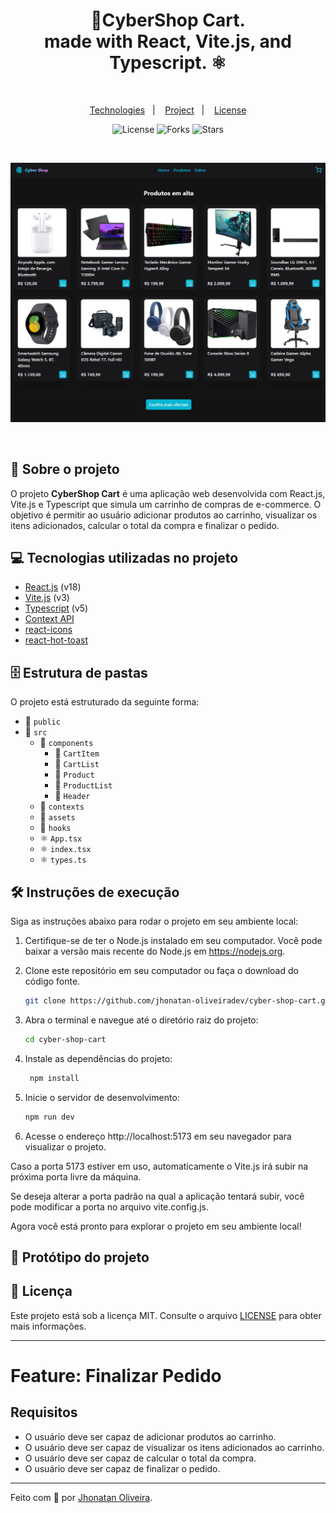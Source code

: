 <div align="center">
  <h1 align="center">💱CyberShop Cart.<br> made with React, Vite.js, and Typescript. ⚛</h1>
</div>
 
&nbsp;

<p align="center">
  <a href="#technologies">Technologies</a>&nbsp;&nbsp;&nbsp;|&nbsp;&nbsp;&nbsp;
  <a href="#project">Project</a>&nbsp;&nbsp;&nbsp;|&nbsp;&nbsp;&nbsp;
  <a href="#license">License</a>
</p>

<p align="center">
 <img  src="https://img.shields.io/static/v1?label=license&message=MIT&color=04D361&labelColor=281F3D" alt="License" />
  <img src="https://img.shields.io/github/repo-size/jhonatan-oliveiradev/cyber-shop-cart?label=forks&message=MIT&color=04D361&labelColor=281F3D" alt="Forks" />
  <img src="https://img.shields.io/github/stars/jhonatan-oliveiradev/cyber-shop-cart?label=stars&message=MIT&color=04D361&labelColor=14061f" alt="Stars" />
</p>
&nbsp;
&nbsp;
&nbsp;

![Preview](./public/preview.png)

&nbsp;

## 📖 Sobre o projeto

O projeto **CyberShop Cart** é uma aplicação web desenvolvida com React.js, Vite.js e Typescript que simula um carrinho de compras de e-commerce. O objetivo é permitir ao usuário adicionar produtos ao carrinho, visualizar os itens adicionados, calcular o total da compra e finalizar o pedido.

## 💻 Tecnologias utilizadas no projeto

- [React.js](https://reactjs.org) (v18)
- [Vite.js](https://vitejs.dev) (v3)
- [Typescript](https://www.typescriptlang.org) (v5)
- [Context API](https://reactjs.org/docs/context.html)
- [react-icons](https://react-icons.github.io/react-icons/)
- [react-hot-toast](https://react-hot-toast.com/)

## 🗄️ Estrutura de pastas

O projeto está estruturado da seguinte forma:

- 📁 `public`
- 📁 `src`
  - 📁 `components`
    - 📁 `CartItem`
    - 📁 `CartList`
    - 📁 `Product`
    - 📁 `ProductList`
    - 📁 `Header`
  - 📁 `contexts`
  - 📁 `assets`
  - 📁 `hooks`
  - ⚛️ `App.tsx`
  - ⚛️ `index.tsx`
  - ⚛️ `types.ts`

## 🛠️ Instruções de execução

Siga as instruções abaixo para rodar o projeto em seu ambiente local:

1. Certifique-se de ter o Node.js instalado em seu computador. Você pode baixar a versão mais recente do Node.js em https://nodejs.org.

2. Clone este repositório em seu computador ou faça o download do código fonte.

    ```bash
    git clone https://github.com/jhonatan-oliveiradev/cyber-shop-cart.git
    ```


3. Abra o terminal e navegue até o diretório raiz do projeto:

   ```bash
   cd cyber-shop-cart
   ```

4. Instale as dependências do projeto:

   ```bash
    npm install
    ```

5. Inicie o servidor de desenvolvimento:

    ```bash
    npm run dev
    ```

6. Acesse o endereço http://localhost:5173 em seu navegador para visualizar o projeto.

Caso a porta 5173 estiver em uso, automaticamente o Vite.js irá subir na próxima porta livre da máquina.

Se deseja alterar a porta padrão na qual a aplicação tentará subir, você pode modificar a porta no arquivo vite.config.js.

Agora você está pronto para explorar o projeto em seu ambiente local!

## 🎨 Protótipo do projeto



## 📝 Licença

Este projeto está sob a licença MIT. Consulte o arquivo [LICENSE](LICENSE) para obter mais informações.

<hr>

# Feature: Finalizar Pedido

## Requisitos

 - O usuário deve ser capaz de adicionar produtos ao carrinho.
 - O usuário deve ser capaz de visualizar os itens adicionados ao carrinho.
 - O usuário deve ser capaz de calcular o total da compra.
 - O usuário deve ser capaz de finalizar o pedido.

<hr>

Feito com 💜 por [Jhonatan Oliveira](https://www.jhonatanoliveira.com).